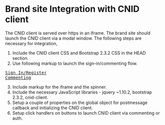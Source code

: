 Brand site Integration with CNID client
=======================================

The CNID client is served over https in an iframe. The brand site should launch the CNID client via a modal window. The following steps are necessary for integration,


1. Include the CNID client CSS and Bootstrap 2.3.2 CSS in the HEAD section.
2. Use following markup to launch the sign-in/commenting flow.

<pre>
<a id="authlocal" href="#myModal" role="button" class="btn" data-toggle="modal">Sign In/Register</a>
<a id="commentinglocal" href="#myModal" role="button" class="btn" data-toggle="modal">Commenting</a>
</pre>

3. Include markup for the iframe and the spinner.
4. Include the necessary JavaScript libraries - jquery ~1.10.2, bootstrap 2.3.2, cnid-client.
5. Setup a couple of properties on the global object for postmessage callback and initializing the CNID client.
6. Setup click handlers on buttons to launch CNID client via commenting or auth.
